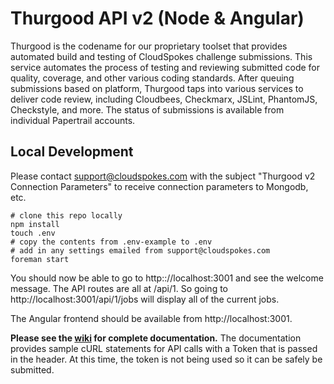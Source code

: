 # Thurgood API v2 (Node & Angular)

Thurgood is the codename for our proprietary toolset that provides automated build and testing of CloudSpokes challenge submissions. This service automates the process of testing and reviewing submitted code for quality, coverage, and other various coding standards. After queuing submissions based on platform, Thurgood taps into various services to deliver code review, including Cloudbees, Checkmarx, JSLint, PhantomJS, Checkstyle, and more. The status of submissions is available from individual Papertrail accounts.

## Local Development

Please contact support@cloudspokes.com with the subject "Thurgood v2 Connection Parameters" to receive connection parameters to Mongodb, etc.

```
# clone this repo locally
npm install
touch .env
# copy the contents from .env-example to .env
# add in any settings emailed from support@cloudspokes.com
foreman start
```

You should now be able to go to http:://localhost:3001 and see the welcome message. The API routes are all at /api/1. So going to http://localhost:3001/api/1/jobs will display all of the current jobs.

The Angular frontend should be available from http://localhost:3001.

**Please see the [wiki](https://github.com/cloudspokes/thurgood/wiki) for complete documentation.** The documentation provides sample cURL statements for API calls with a Token that is passed in the header. At this time, the token is not being used so it can be safely be submitted.

